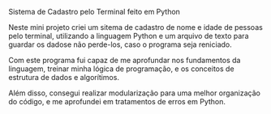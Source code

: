 Sistema de Cadastro pelo Terminal feito em Python


Neste mini projeto criei um sitema de cadastro de nome e idade de pessoas pelo terminal, utilizando a linguagem Python e um arquivo de texto para guardar os dadose não perde-los, caso o programa seja reniciado.

Com este programa fui capaz de me aprofundar nos fundamentos da linguagem, treinar minha lógica de programação, e os conceitos de estrutura de dados e algorítimos.

Além disso, consegui realizar modularização para uma melhor organização do código, e me aprofundei em tratamentos de erros em Python.



